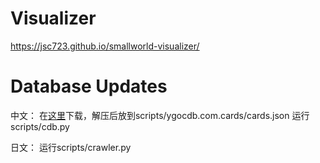 # Visualizer
https://jsc723.github.io/smallworld-visualizer/

# Database Updates
中文：
在[这里](https://ygocdb.com/api/v0/cards.zip)下载，解压后放到scripts/ygocdb.com.cards/cards.json
运行scripts/cdb.py

日文：
运行scripts/crawler.py

